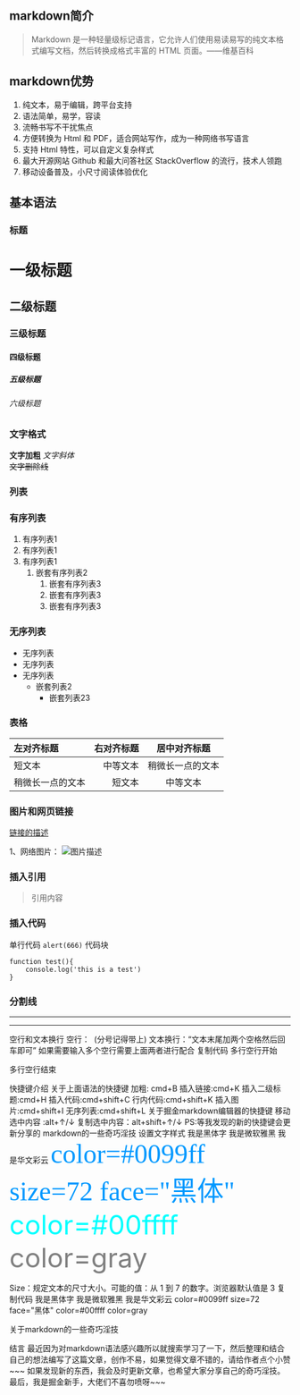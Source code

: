 ## markdown简介
> Markdown 是一种轻量级标记语言，它允许人们使用易读易写的纯文本格式编写文档，然后转换成格式丰富的 HTML 页面。——维基百科

## markdown优势
1. 纯文本，易于编辑，跨平台支持
2. 语法简单，易学，容读
3. 流畅书写不干扰焦点
4. 方便转换为 Html 和 PDF，适合网站写作，成为一种网络书写语言
5. 支持 Html 特性，可以自定义复杂样式
6. 最大开源网站 Github 和最大问答社区 StackOverflow 的流行，技术人领跑
7. 移动设备普及，小尺寸阅读体验优化
## 基本语法
### 标题
# 一级标题
## 二级标题
### 三级标题
#### 四级标题
##### 五级标题
###### 六级标题

### 文字格式
**文字加粗**
*文字斜体*  
~~文字删除线~~


### 列表
### 有序列表
1. 有序列表1
2. 有序列表1
3. 有序列表1
    1. 嵌套有序列表2
        1. 嵌套有序列表3
        2. 嵌套有序列表3
        3. 嵌套有序列表3

### 无序列表
* 无序列表
* 无序列表
* 无序列表
    * 嵌套列表2
        * 嵌套列表23

### 表格
| 左对齐标题 | 右对齐标题 | 居中对齐标题 |
| :------| ------: | :------: |
| 短文本 | 中等文本 | 稍微长一点的文本 |
| 稍微长一点的文本 | 短文本 | 中等文本 |

### 图片和网页链接
[链接的描述](https://www.baidu.com/)


1、网络图片：
![图片描述](https://www.baidu.com/img/bd_logo1.png?qua=high)


### 插入引用
>引用内容


### 插入代码
单行代码 `alert(666)`
代码块
```
function test(){
    console.log('this is a test')
}
```
### 分割线
***
---


空行和文本换行
空行：&nbsp; (分号记得带上)
文本换行：“文本末尾加两个空格然后回车即可”
如果需要输入多个空行需要上面两者进行配合
复制代码
多行空行开始  
 
 
 
 
 
多行空行结束

快捷键介绍
关于上面语法的快捷键
加粗: cmd+B
插入链接:cmd+K
插入二级标题:cmd+H
插入代码:cmd+shift+C
行内代码:cmd+shift+K
插入图片:cmd+shift+I
无序列表:cmd+shift+L
关于掘金markdown编辑器的快捷键
移动选中内容 :alt+↑/↓
复制选中内容：alt+shift+↑/↓ PS:等我发现的新的快捷键会更新分享的
markdown的一些奇巧淫技
设置文字样式
<font face="黑体">我是黑体字</font>
<font face="微软雅黑">我是微软雅黑</font>
<font face="STCAIYUN">我是华文彩云</font>
<font color=#0099ff size=7 face="黑体">color=#0099ff size=72 face="黑体"</font>
<font color=#00ffff size=72>color=#00ffff</font>
<font color=gray size=72>color=gray</font>
 
Size：规定文本的尺寸大小。可能的值：从 1 到 7 的数字。浏览器默认值是 3
复制代码
我是黑体字
我是微软雅黑
我是华文彩云
color=#0099ff size=72 face="黑体"
color=#00ffff
color=gray

关于markdown的一些奇巧淫技

结言
最近因为对markdown语法感兴趣所以就搜索学习了一下，然后整理和结合自己的想法编写了这篇文章，创作不易，如果觉得文章不错的，请给作者点个小赞~~~ 如果发现新的东西，我会及时更新文章，也希望大家分享自己的奇巧淫技。最后，我是掘金新手，大佬们不喜勿喷呀~~~